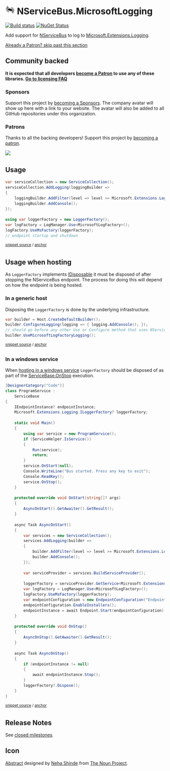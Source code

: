 <!--
GENERATED FILE - DO NOT EDIT
This file was generated by [MarkdownSnippets](https://github.com/SimonCropp/MarkdownSnippets).
Source File: /readme.source.md
To change this file edit the source file and then run MarkdownSnippets.
-->

# <img src="/src/icon.png" height="30px"> NServiceBus.MicrosoftLogging

[![Build status](https://ci.appveyor.com/api/projects/status/sovlo1pvgfh0xnba/branch/master?svg=true)](https://ci.appveyor.com/project/SimonCropp/nservicebus-MicrosoftLogging)
[![NuGet Status](https://img.shields.io/nuget/v/NServiceBus.MicrosoftLogging.svg?cacheSeconds=86400)](https://www.nuget.org/packages/NServiceBus.MicrosoftLogging/)

Add support for [NServiceBus](https://particular.net/nservicebus) to log to [Microsoft.Extensions.Logging](https://github.com/aspnet/Logging).

<!--- StartOpenCollectiveBackers -->

[Already a Patron? skip past this section](#endofbacking)


## Community backed

**It is expected that all developers [become a Patron](https://opencollective.com/nservicebusextensions/order/6976) to use any of these libraries. [Go to licensing FAQ](https://github.com/NServiceBusExtensions/Home/blob/master/readme.md#licensingpatron-faq)**


### Sponsors

Support this project by [becoming a Sponsors](https://opencollective.com/nservicebusextensions/order/6972). The company avatar will show up here with a link to your website. The avatar will also be added to all GitHub repositories under this organization.


### Patrons

Thanks to all the backing developers! Support this project by [becoming a patron](https://opencollective.com/nservicebusextensions/order/6976).

<img src="https://opencollective.com/nservicebusextensions/tiers/patron.svg?width=890&avatarHeight=60&button=false">

<!--- EndOpenCollectiveBackers -->
<a href="#" id="endofbacking"></a>


## Usage

<!-- snippet: MsLoggingInCode -->
<a id='snippet-msloggingincode'/></a>
```cs
var serviceCollection = new ServiceCollection();
serviceCollection.AddLogging(loggingBuilder =>
{
    loggingBuilder.AddFilter(level => level >= Microsoft.Extensions.Logging.LogLevel.Information);
    loggingBuilder.AddConsole();
});

using var loggerFactory = new LoggerFactory();
var logFactory = LogManager.Use<MicrosoftLogFactory>();
logFactory.UseMsFactory(loggerFactory);
// endpoint startup and shutdown
```
<sup>[snippet source](/src/Tests/Snippets/Usage.cs#L10-L23) / [anchor](#snippet-msloggingincode)</sup>
<!-- endsnippet -->


## Usage when hosting

As `LoggerFactory` implements [IDisposable](https://msdn.microsoft.com/en-us/library/system.idisposable.aspx) it must be disposed of after stopping the NServiceBus endpoint. The process for doing this will depend on how the endpoint is being hosted.


### In a generic host

Disposing the `LoggerFactory` is done by the underlying infrastructure.

<!-- snippet: MsLoggingInGenericHost -->
<a id='snippet-msloggingingenerichost'/></a>
```cs
var builder = Host.CreateDefaultBuilder();
builder.ConfigureLogging(logging => { logging.AddConsole(); });
// should go before any other Use or Configure method that uses NServiceBus
builder.UseMicrosoftLogFactoryLogging();
```
<sup>[snippet source](/src/Tests/Snippets/GenericHostUsage.cs#L8-L15) / [anchor](#snippet-msloggingingenerichost)</sup>
<!-- endsnippet -->


### In a windows service

When [hosting in a windows service](https://docs.particular.net/nservicebus/hosting/windows-service) `LoggerFactory` should be disposed of as part of the [ServiceBase.OnStop](https://msdn.microsoft.com/en-us/library/system.serviceprocess.servicebase.onstop.aspx) execution.

<!-- snippet: MsLoggingInService -->
<a id='snippet-mslogginginservice'/></a>
```cs
[DesignerCategory("Code")]
class ProgramService :
    ServiceBase
{
    IEndpointInstance? endpointInstance;
    Microsoft.Extensions.Logging.ILoggerFactory? loggerFactory;

    static void Main()
    {
        using var service = new ProgramService();
        if (ServiceHelper.IsService())
        {
            Run(service);
            return;
        }
        service.OnStart(null);
        Console.WriteLine("Bus started. Press any key to exit");
        Console.ReadKey();
        service.OnStop();
    }

    protected override void OnStart(string[]? args)
    {
        AsyncOnStart().GetAwaiter().GetResult();
    }

    async Task AsyncOnStart()
    {
        var services = new ServiceCollection();
        services.AddLogging(builder =>
        {
            builder.AddFilter(level => level >= Microsoft.Extensions.Logging.LogLevel.Information);
            builder.AddConsole();
        });

        var serviceProvider = services.BuildServiceProvider();

        loggerFactory = serviceProvider.GetService<Microsoft.Extensions.Logging.ILoggerFactory>();
        var logFactory = LogManager.Use<MicrosoftLogFactory>();
        logFactory.UseMsFactory(loggerFactory);
        var endpointConfiguration = new EndpointConfiguration("EndpointName");
        endpointConfiguration.EnableInstallers();
        endpointInstance = await Endpoint.Start(endpointConfiguration);
    }

    protected override void OnStop()
    {
        AsyncOnStop().GetAwaiter().GetResult();
    }

    async Task AsyncOnStop()
    {
        if (endpointInstance != null)
        {
            await endpointInstance.Stop();
        }
        loggerFactory?.Dispose();
    }
}
```
<sup>[snippet source](/src/Tests/Snippets/ProgramService.cs#L10-L70) / [anchor](#snippet-mslogginginservice)</sup>
<!-- endsnippet -->


## Release Notes

See [closed milestones](../../milestones?state=closed).


## Icon

[Abstract](https://thenounproject.com/term/abstract/847344/) designed by [Neha Shinde](https://thenounproject.com/neha.shinde) from [The Noun Project](https://thenounproject.com).

